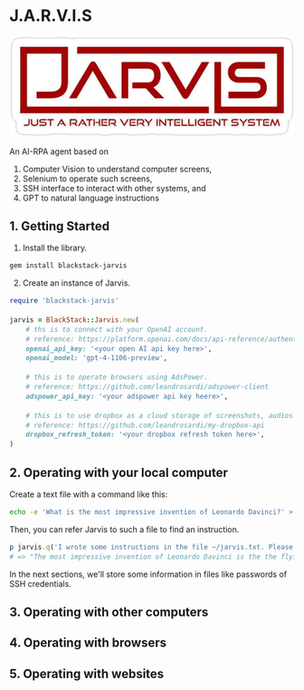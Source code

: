 # J.A.R.V.I.S

![logo](./lib/logo.png)

An AI-RPA agent based on 

1. Computer Vision to understand computer screens, 
2. Selenium to operate such screens, 
3. SSH interface to interact with other systems, and
4. GPT to natural language instructions

## 1. Getting Started

1. Install the library.

```bash
gem install blackstack-jarvis
```

2. Create an instance of Jarvis.

```ruby
require 'blackstack-jarvis'

jarvis = BlackStack::Jarvis.new(
    # ths is to connect with your OpenAI account.
    # reference: https://platform.openai.com/docs/api-reference/authentication
    openai_api_key: '<your open AI api key here>',
    openai_model: 'gpt-4-1106-preview',
    
    # this is to operate browsers using AdsPower.
    # reference: https://github.com/leandrosardi/adspower-client    
    adspower_api_key: '<your adspower api key heere>',
    
    # this is to use dropbox as a cloud storage of screenshots, audios and text files.
    # reference: https://github.com/leandrosardi/my-dropbox-api
    dropbox_refresh_token: '<your dropbox refresh token here>',
)
```

## 2. Operating with your local computer

Create a text file with a command like this:

```bash
echo -e 'What is the most impressive invention of Leonardo Davinci?' > ~/some.text
```

Then, you can refer Jarvis to such a file to find an instruction.

```ruby
p jarvis.q('I wrote some instructions in the file ~/jarvis.txt. Please read it and answer.')
# => "The most impressive invention of Leonardo Davinci is the the flying machine."
```

In the next sections, we'll store some information in files like passwords of SSH credentials. 

## 3. Operating with other computers

## 4. Operating with browsers

## 5. Operating with websites